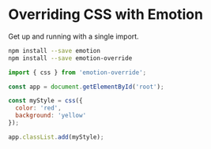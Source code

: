 # Overriding CSS with Emotion

Get up and running with a single import.

```bash
npm install --save emotion
npm install --save emotion-override
```

```javascript
import { css } from 'emotion-override';

const app = document.getElementById('root');

const myStyle = css({
  color: 'red',
  background: 'yellow'
});

app.classList.add(myStyle);
```
